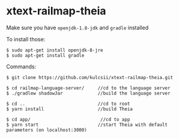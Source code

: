 # xtext-railmap-theia

Make sure you have `openjdk-1.8-jdk` and `gradle` installed

To install those:
```
$ sudo apt-get install openjdk-8-jre
$ sudo apt-get install gradle
```
Commands:

```
$ git clone https://github.com/kulcsii/xtext-railmap-theia.git

$ cd railmap-language-server/     //cd to the language server
$ ./gradlew shadowJar             //build the language server 

$ cd ..                           //cd to root
$ yarn install                    //build Theia

$ cd app/                          //cd to app
$ yarn start                      //start Theia with default parameters (on localhost:3000)
```
